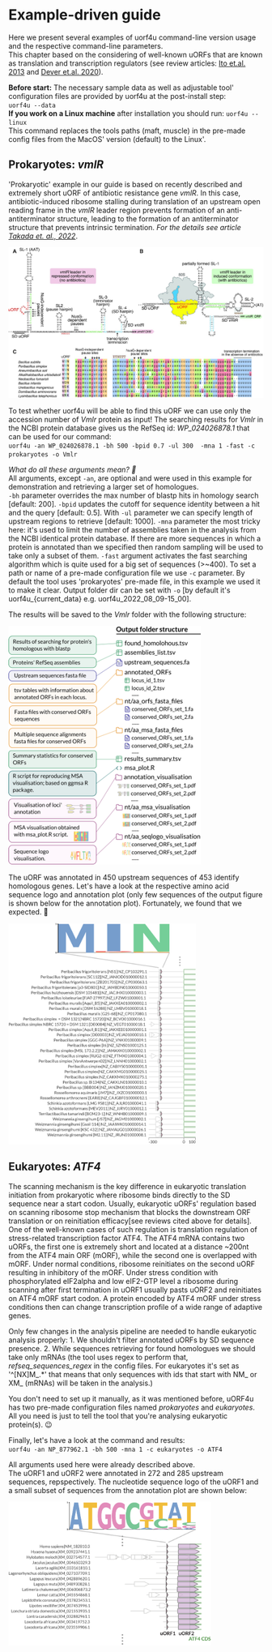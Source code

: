 # Example-driven guide

Here we present several examples of uorf4u command-line version usage and the respective command-line parameters.  
This chapter based on the considering of well-known uORFs that are known as translation and transcription regulators (see review articles: [Ito et.al. 2013](https://www.annualreviews.org/doi/10.1146/annurev-biochem-080211-105026) and [Dever et.al. 2020](https://www.annualreviews.org/doi/abs/10.1146/annurev-genet-112618-043822)).

**Before start:** The necessary sample data as well as adjustable tool' configuration files are provided by uorf4u at the post-install step:    
`uorf4u --data`   
**If you work on a Linux machine** after installation you should run: `uorf4u --linux`  
This command replaces the tools paths (maft, muscle) in the pre-made config files from the MacOS' version (default) to the Linux'. 


## Prokaryotes: *vmlR*  

'Prokaryotic' example in our guide is based on recently described and extremely short uORF of antibiotic resistance gene *vmlR*. In this case, antibiotic-induced ribosome stalling during translation of an upstream open reading frame in the *vmlR* leader region prevents formation of an anti-antiterminator structure, leading to the formation of an antiterminator structure that prevents intrinsic termination. *For the details see article [Takada et. al., 2022](https://doi.org/10.1093/nar/gkac497)*. 

<img  src="img/vmlr_article.jpeg" width="650"/> 


To test whether uorf4u will be able to find this uORF we can use only the accession number of *Vmlr* protein as input! The searching results for *Vmlr* in the NCBI protein database gives us the RefSeq id: *WP_024026878.1* that can be used for our command:  
`uorf4u -an WP_024026878.1 -bh 500 -bpid 0.7 -ul 300  -mna 1 -fast -c prokaryotes -o Vmlr`  

*What do all these arguments mean? 🤔*  
All arguments, except `-an`, are optional and were used in this example for demonstration and retrieving a larger set of homologues.  
`-bh` parameter overrides the max number of blastp hits in homology search [default: 200]. `-bpid` updates the cutoff for sequence identity between a hit and the query [default: 0.5]. With `-ul` parameter we can specify length of upstream regions to retrieve [default: 1000]. `-mna` parameter the most tricky here: it's used to limit the number of assemblies taken in the analysis from the NCBI identical protein database. If there are more sequences in which a protein is annotated than we specified then random sampling will be used to take only a subset of them. `-fast` argument activates the fast searching algorithm which is quite used for a big set of sequences (>~400). To set a path or name of a pre-made configuration file we use `-c` parameter. By default the tool uses 'prokaryotes' pre-made file, in this example we used it to make it clear. Output folder dir can be set with `-o` [by default it's uorf4u_{current_data} e.g. uorf4u_2022_08_09-15_00].  

The results will be saved to the *Vmlr* folder with the following structure:

<img  src="img/output.png" width="380"/>

The uORF was annotated in 450 upstream sequences of 453 identify homologous genes. Let's have a look at the respective amino acid sequence logo and annotation plot (only few sequences of the output figure is shown below for the annotation plot). Fortunately, we found that we expected.  🥳

<img  src="img/vmlr_results.png" width="370"/>



## Eukaryotes: *ATF4*

The scanning mechanism is the key difference in eukaryotic translation initiation from prokaryotic where ribosome binds directly to the SD sequence near a start codon. Usually, eukaryotic uORFs' regulation based on scanning ribosome stop mechanism that blocks the downstream ORF translation or on reinitiation efficacy[see reviews cited above for details].  
One of the well-known cases of such regulation is translation regulation of stress-related transcription factor ATF4. The ATF4 mRNA contains two uORFs, the first one is extremely short and located at a distance ~200nt from the ATF4 main ORF (mORF), while the second one is overlapped with mORF. Under normal conditions, ribosome reinitiates on the second uORF resulting in inhibitory of the mORF. Under stress condition with phosphorylated eIF2alpha and low eIF2-GTP level a ribosome during scanning after first termination in uORF1 usually pasts uORF2 and reinitiates on ATF4 mORF start codon. A protein encoded by ATF4 mORF under stress conditions then can change transcription profile of a wide range of adaptive genes.

Only few changes in the analysis pipeline are needed to handle eukaryotic analysis properly: 1. We shouldn't filter annotated uORFs by SD sequence presence. 2. While sequences retrieving for found homologues we should take only mRNAs (the tool uses regex to perform that, *refseq_sequences_regex* in the config files. For eukaryotes it's set as '^[NX]M\_.*' that means that only sequences with ids that start with NM\_ or XM\_ (mRNAs) will be taken in the analysis.) 

You don't need to set up it manually, as it was mentioned before, uORF4u has two pre-made configuration files named *prokaryotes* and *eukaryotes*. All you need is just to tell the tool that you're analysing eukaryotic protein(s). 😉

Finally, let's have a look at the command and results:  
`uorf4u -an NP_877962.1 -bh 500 -mna 1 -c eukaryotes -o ATF4` 

All arguments used here were already described above.  
The uORF1 and uORF2 were annotated in 272 and 285 upstream sequences, repspectively. The nucleotide sequence logo of the uORF1 and a small subset of sequences from the annotation plot are shown below:  

<img  src="img/atf4_results.png" width="400"/>

